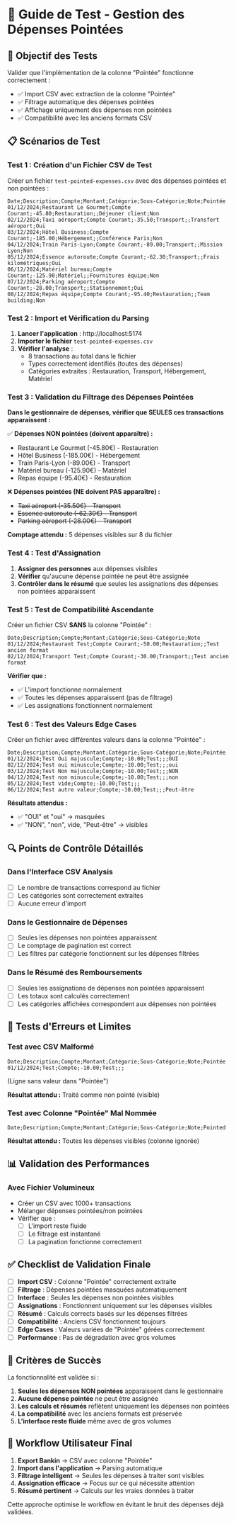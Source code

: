 # 🧪 Guide de Test - Gestion des Dépenses Pointées

## 🎯 Objectif des Tests

Valider que l'implémentation de la colonne "Pointée" fonctionne correctement :

- ✅ Import CSV avec extraction de la colonne "Pointée"
- ✅ Filtrage automatique des dépenses pointées
- ✅ Affichage uniquement des dépenses non pointées
- ✅ Compatibilité avec les anciens formats CSV

## 📋 Scénarios de Test

### Test 1 : Création d'un Fichier CSV de Test

Créer un fichier `test-pointed-expenses.csv` avec des dépenses pointées et non pointées :

```csv
Date;Description;Compte;Montant;Catégorie;Sous-Catégorie;Note;Pointée
01/12/2024;Restaurant Le Gourmet;Compte Courant;-45.80;Restauration;;Déjeuner client;Non
02/12/2024;Taxi aéroport;Compte Courant;-35.50;Transport;;Transfert aéroport;Oui
03/12/2024;Hôtel Business;Compte Courant;-185.00;Hébergement;;Conférence Paris;Non
04/12/2024;Train Paris-Lyon;Compte Courant;-89.00;Transport;;Mission Lyon;Non
05/12/2024;Essence autoroute;Compte Courant;-62.30;Transport;;Frais kilométriques;Oui
06/12/2024;Matériel bureau;Compte Courant;-125.90;Matériel;;Fournitures équipe;Non
07/12/2024;Parking aéroport;Compte Courant;-28.00;Transport;;Stationnement;Oui
08/12/2024;Repas équipe;Compte Courant;-95.40;Restauration;;Team building;Non
```

### Test 2 : Import et Vérification du Parsing

1. **Lancer l'application** : http://localhost:5174
2. **Importer le fichier** `test-pointed-expenses.csv`
3. **Vérifier l'analyse** :
   - 8 transactions au total dans le fichier
   - Types correctement identifiés (toutes des dépenses)
   - Catégories extraites : Restauration, Transport, Hébergement, Matériel

### Test 3 : Validation du Filtrage des Dépenses Pointées

**Dans le gestionnaire de dépenses, vérifier que SEULES ces transactions apparaissent :**

✅ **Dépenses NON pointées (doivent apparaître) :**

- Restaurant Le Gourmet (-45.80€) - Restauration
- Hôtel Business (-185.00€) - Hébergement
- Train Paris-Lyon (-89.00€) - Transport
- Matériel bureau (-125.90€) - Matériel
- Repas équipe (-95.40€) - Restauration

❌ **Dépenses pointées (NE doivent PAS apparaître) :**

- ~~Taxi aéroport (-35.50€) - Transport~~
- ~~Essence autoroute (-62.30€) - Transport~~
- ~~Parking aéroport (-28.00€) - Transport~~

**Comptage attendu :** 5 dépenses visibles sur 8 du fichier

### Test 4 : Test d'Assignation

1. **Assigner des personnes** aux dépenses visibles
2. **Vérifier** qu'aucune dépense pointée ne peut être assignée
3. **Contrôler dans le résumé** que seules les assignations des dépenses non pointées apparaissent

### Test 5 : Test de Compatibilité Ascendante

Créer un fichier CSV **SANS** la colonne "Pointée" :

```csv
Date;Description;Compte;Montant;Catégorie;Sous-Catégorie;Note
01/12/2024;Restaurant Test;Compte Courant;-50.00;Restauration;;Test ancien format
02/12/2024;Transport Test;Compte Courant;-30.00;Transport;;Test ancien format
```

**Vérifier que :**

- ✅ L'import fonctionne normalement
- ✅ Toutes les dépenses apparaissent (pas de filtrage)
- ✅ Les assignations fonctionnent normalement

### Test 6 : Test des Valeurs Edge Cases

Créer un fichier avec différentes valeurs dans la colonne "Pointée" :

```csv
Date;Description;Compte;Montant;Catégorie;Sous-Catégorie;Note;Pointée
01/12/2024;Test Oui majuscule;Compte;-10.00;Test;;;OUI
02/12/2024;Test oui minuscule;Compte;-10.00;Test;;;oui
03/12/2024;Test Non majuscule;Compte;-10.00;Test;;;NON
04/12/2024;Test non minuscule;Compte;-10.00;Test;;;non
05/12/2024;Test vide;Compte;-10.00;Test;;;
06/12/2024;Test autre valeur;Compte;-10.00;Test;;;Peut-être
```

**Résultats attendus :**

- ✅ "OUI" et "oui" → masquées
- ✅ "NON", "non", vide, "Peut-être" → visibles

## 🔍 Points de Contrôle Détaillés

### Dans l'Interface CSV Analysis

- [ ] Le nombre de transactions correspond au fichier
- [ ] Les catégories sont correctement extraites
- [ ] Aucune erreur d'import

### Dans le Gestionnaire de Dépenses

- [ ] Seules les dépenses non pointées apparaissent
- [ ] Le comptage de pagination est correct
- [ ] Les filtres par catégorie fonctionnent sur les dépenses filtrées

### Dans le Résumé des Remboursements

- [ ] Seules les assignations de dépenses non pointées apparaissent
- [ ] Les totaux sont calculés correctement
- [ ] Les catégories affichées correspondent aux dépenses non pointées

## 🐛 Tests d'Erreurs et Limites

### Test avec CSV Malformé

```csv
Date;Description;Compte;Montant;Catégorie;Sous-Catégorie;Note;Pointée
01/12/2024;Test;Compte;-10.00;Test;;;
```

(Ligne sans valeur dans "Pointée")

**Résultat attendu :** Traité comme non pointé (visible)

### Test avec Colonne "Pointée" Mal Nommée

```csv
Date;Description;Compte;Montant;Catégorie;Sous-Catégorie;Note;Pointed
```

**Résultat attendu :** Toutes les dépenses visibles (colonne ignorée)

## 📊 Validation des Performances

### Avec Fichier Volumineux

- Créer un CSV avec 1000+ transactions
- Mélanger dépenses pointées/non pointées
- Vérifier que :
  - [ ] L'import reste fluide
  - [ ] Le filtrage est instantané
  - [ ] La pagination fonctionne correctement

## ✅ Checklist de Validation Finale

- [ ] **Import CSV** : Colonne "Pointée" correctement extraite
- [ ] **Filtrage** : Dépenses pointées masquées automatiquement
- [ ] **Interface** : Seules les dépenses non pointées visibles
- [ ] **Assignations** : Fonctionnent uniquement sur les dépenses visibles
- [ ] **Résumé** : Calculs corrects basés sur les dépenses filtrées
- [ ] **Compatibilité** : Anciens CSV fonctionnent toujours
- [ ] **Edge Cases** : Valeurs variées de "Pointée" gérées correctement
- [ ] **Performance** : Pas de dégradation avec gros volumes

## 🎯 Critères de Succès

La fonctionnalité est validée si :

1. **Seules les dépenses NON pointées** apparaissent dans le gestionnaire
2. **Aucune dépense pointée** ne peut être assignée
3. **Les calculs et résumés** reflètent uniquement les dépenses non pointées
4. **La compatibilité** avec les anciens formats est préservée
5. **L'interface reste fluide** même avec de gros volumes

## 🚀 Workflow Utilisateur Final

1. **Export Bankin** → CSV avec colonne "Pointée"
2. **Import dans l'application** → Parsing automatique
3. **Filtrage intelligent** → Seules les dépenses à traiter sont visibles
4. **Assignation efficace** → Focus sur ce qui nécessite attention
5. **Résumé pertinent** → Calculs sur les vraies données à traiter

Cette approche optimise le workflow en évitant le bruit des dépenses déjà validées.

